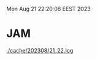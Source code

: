 Mon Aug 21 22:20:06 EEST 2023
# JAM
<a href='./cache/202308/21_22.log'>./cache/202308/21_22.log</a>
